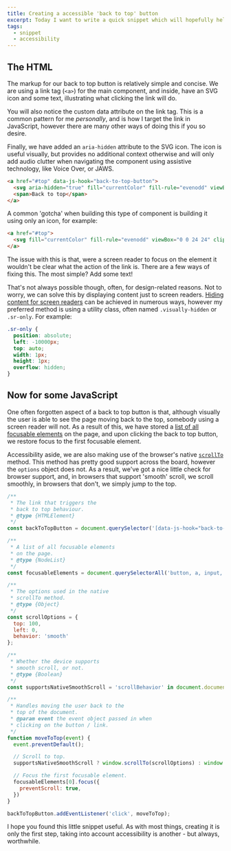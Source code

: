 ```yaml
---
title: Creating a accessible 'back to top' button
excerpt: Today I want to write a quick snippet which will hopefully help someone, anyone, create a nice 'n easy 'Back to top' button. Let's dive in!
tags:
  - snippet
  - accessibility
---
```


## The HTML

The markup for our back to top button is relatively simple and concise. We are using a link tag (`<a>`) for the main component, and inside, have an SVG icon and some text, illustrating what clicking the link will do.

You will also notice the custom data attribute on the link tag. This is a common pattern for me *personally*, and is how I target the link in JavaScript, however there are many other ways of doing this if you so desire.

Finally, we have added an `aria-hidden` attribute to the SVG icon. The icon is useful visually, but provides no additional context otherwise and will only add audio clutter when navigating the component using assistive technology, like Voice Over, or JAWS.

```html
<a href="#top" data-js-hook="back-to-top-button">
  <svg aria-hidden="true" fill="currentColor" fill-rule="evenodd" viewBox="0 0 24 24" clip-rule="evenodd"><path d="M11 2.206l-6.235 7.528-.765-.645 7.521-9 7.479 9-.764.646-6.236-7.53v21.884h-1v-21.883z"/></svg>
  <span>Back to top</span>
</a>
```

A common 'gotcha' when building this type of component is building it using only an icon, for example:

```html
<a href="#top">
  <svg fill="currentColor" fill-rule="evenodd" viewBox="0 0 24 24" clip-rule="evenodd"><path d="M11 2.206l-6.235 7.528-.765-.645 7.521-9 7.479 9-.764.646-6.236-7.53v21.884h-1v-21.883z"/></svg>
</a>
```

The issue with this is that, were a screen reader to focus on the element it wouldn't be clear what the action of the link is. There are a few ways of fixing this. The most simple? Add some text!

That's not always possible though, often, for design-related reasons. Not to worry, we can solve this by displaying content just to screen readers.
[Hiding content for screen readers](https://webaim.org/techniques/css/invisiblecontent/) can be achieved in numerous ways,
however my preferred method is using a utility class, often named `.visually-hidden` or `.sr-only`. For example:

```css
.sr-only {
  position: absolute;
  left: -10000px;
  top: auto;
  width: 1px;
  height: 1px;
  overflow: hidden;
}
```

## Now for some JavaScript

One often forgotten aspect of a back to top button is that, although visually the user
is able to see the page moving back to the top, somebody using a screen reader will not. As a result of this,
we have stored a [list of all focusable elements](https://gist.github.com/jamiewilson/c3043f8c818b6b0ccffd) on the page, and
upon clicking the back to top button, we restore focus to the first focusable element.

Accessibility aside, we are also making use of the browser's native [`scrollTo`](https://developer.mozilla.org/en-US/docs/Web/API/Window/scrollTo) method.
This method has pretty good support across the board, however the `options` object does not. As
a result, we've got a nice little check for browser support, and, in browsers that support 'smooth' scroll,
we scroll smoothly, in browsers that don't, we simply jump to the top.

```js
/**
 * The link that triggers the
 * back to top behaviour.
 * @type {HTMLElement}
 */
const backToTopButton = document.querySelector('[data-js-hook="back-to-top-button"]');

/**
 * A list of all focusable elements
 * on the page.
 * @type {NodeList}
 */
const focusableElements = document.querySelectorAll('button, a, input, select, textarea, [tabindex]:not([tabindex="-1"])');

/**
 * The options used in the native
 * scrollTo method.
 * @type {Object}
 */
const scrollOptions = {
  top: 100,
  left: 0,
  behavior: 'smooth'
};

/**
 * Whether the device supports
 * smooth scroll, or not.
 * @type {Boolean}
 */
const supportsNativeSmoothScroll = 'scrollBehavior' in document.documentElement.style;

/**
 * Handles moving the user back to the
 * top of the document.
 * @param event the event object passed in when
 * clicking on the button / link.
 */
function moveToTop(event) {
  event.preventDefault();

  // Scroll to top.
  supportsNativeSmoothScroll ? window.scrollTo(scrollOptions) : window.scrollTo(scrollOptions.left, scrollOptions.top);

  // Focus the first focusable element.
  focusableElements[0].focus({
    preventScroll: true,
  })
}

backToTopButton.addEventListener('click', moveToTop);
```

I hope you found this little snippet useful. As with most things, creating it is only the first step,
taking into account accessibility is another - but always, worthwhile.
